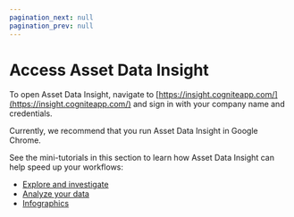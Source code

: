 ```yaml
---
pagination_next: null
pagination_prev: null
---
```


# Access Asset Data Insight

To open Asset Data Insight, navigate to [https://insight.cogniteapp.com/](https://insight.cogniteapp.com/) and sign in with your company name and credentials.

Currently, we recommend that you run Asset Data Insight in Google Chrome.

See the mini-tutorials in this section to learn how Asset Data Insight can help speed up your workflows:

- [Explore and investigate](explorer.md)
- [Analyze your data](dashboards.md)
- [Infographics](infographics.md)
